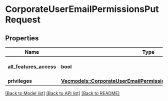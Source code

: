 # CorporateUserEmailPermissionsPutRequest

## Properties

Name | Type | Description | Notes
------------ | ------------- | ------------- | -------------
**all_features_access** | **bool** | All access to the features | 
**privileges** | [**Vec<models::CorporateUserEmailPermissionsPutRequestPrivilegesInner>**](_corporate_user__email__permissions_put_request_privileges_inner.md) |  | 

[[Back to Model list]](../README.md#documentation-for-models) [[Back to API list]](../README.md#documentation-for-api-endpoints) [[Back to README]](../README.md)


